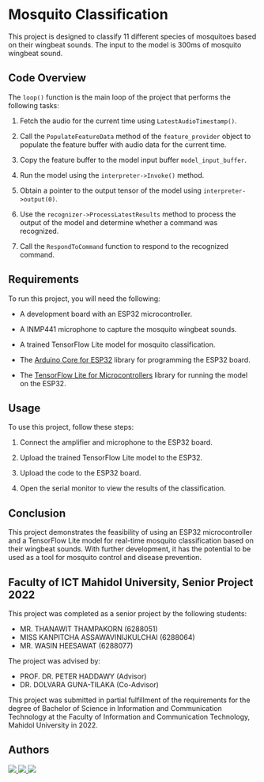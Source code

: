 # Mosquito Classification

This project is designed to classify 11 different species of mosquitoes based on their wingbeat sounds. The input to the model is 300ms of mosquito wingbeat sound.

## Code Overview

The `loop()` function is the main loop of the project that performs the following tasks:

1. Fetch the audio for the current time using `LatestAudioTimestamp()`.

2. Call the `PopulateFeatureData` method of the `feature_provider` object to populate the feature buffer with audio data for the current time.

3. Copy the feature buffer to the model input buffer `model_input_buffer`.

4. Run the model using the `interpreter->Invoke()` method.

5. Obtain a pointer to the output tensor of the model using `interpreter->output(0)`.

6. Use the `recognizer->ProcessLatestResults` method to process the output of the model and determine whether a command was recognized.

7. Call the `RespondToCommand` function to respond to the recognized command.

## Requirements

To run this project, you will need the following:

- A development board with an ESP32 microcontroller.

- A INMP441 microphone to capture the mosquito wingbeat sounds.

- A trained TensorFlow Lite model for mosquito classification.

- The [Arduino Core for ESP32](https://github.com/espressif/arduino-esp32) library for programming the ESP32 board.

- The [TensorFlow Lite for Microcontrollers](https://github.com/tensorflow/tensorflow/tree/master/tensorflow/lite/micro) library for running the model on the ESP32.

## Usage

To use this project, follow these steps:

1. Connect the amplifier and microphone to the ESP32 board.

2. Upload the trained TensorFlow Lite model to the ESP32.

3. Upload the code to the ESP32 board.

4. Open the serial monitor to view the results of the classification.

## Conclusion

This project demonstrates the feasibility of using an ESP32 microcontroller and a TensorFlow Lite model for real-time mosquito classification based on their wingbeat sounds. With further development, it has the potential to be used as a tool for mosquito control and disease prevention.

## Faculty of ICT Mahidol University, Senior Project 2022

This project was completed as a senior project by the following students:

- MR. THANAWIT THAMPAKORN (6288051) 
- MISS KANPITCHA ASSAWAVINIJKULCHAI (6288064)
- MR. WASIN HEESAWAT (6288077)

The project was advised by:
- PROF. DR. PETER HADDAWY (Advisor)
- DR. DOLVARA GUNA-TILAKA (Co-Advisor)

This project was submitted in partial fulfillment of the requirements for the degree of Bachelor of Science in Information and Communication Technology at the Faculty of Information and Communication Technology, Mahidol University in 2022.

## Authors
<a href="https://github.com/armmer016/Mosquito-Sensor-Senior2022/graphs/contributors">
   
  <img src="https://contrib.rocks/image?repo=armmer016/Mosquito-Sensor-Senior2022" /> 
  <img src="https://contrib.rocks/image?repo=oatact/Object-oriented-Programming" />
  <img src="https://contrib.rocks/image?repo=Kanpitcha-Ping/ITCS209-Object-Oriented-Programming" />
    
</a>
